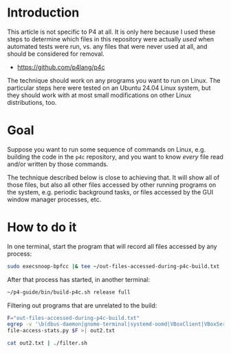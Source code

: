 # Introduction

This article is not specific to P4 at all.  It is only here because I
used these steps to determine which files in this repository were
actually _used_ when automated tests were run, vs. any files that were
never used at all, and should be considered for removal.

+ https://github.com/p4lang/p4c

The technique should work on any programs you want to run on Linux.
The particular steps here were tested on an Ubuntu 24.04 Linux system,
but they should work with at most small modifications on other Linux
distributions, too.


# Goal

Suppose you want to run some sequence of commands on Linux,
e.g. building the code in the `p4c` repository, and you want to know
_every_ file read and/or written by those commands.

The technique described below is close to achieving that.  It will
show all of those files, but also all other files accessed by other
running programs on the system, e.g. periodic background tasks, or
files accessed by the GUI window manager processes, etc.


# How to do it

In one terminal, start the program that will record all files accessed
by any process:

```bash
sudo execsnoop-bpfcc |& tee ~/out-files-accessed-during-p4c-build.txt
```

After that process has started, in another terminal:

```bash
~/p4-guide/bin/build-p4c.sh release full
```

Filtering out programs that are unrelated to the build:

```bash
F="out-files-accessed-during-p4c-build.txt"
egrep -v '\b(dbus-daemon|gnome-terminal|systemd-oomd|VBoxClient|VBoxService|Xorg)\b' $F | m
file-access-stats.py $F >| out2.txt

cat out2.txt | ./filter.sh
```
